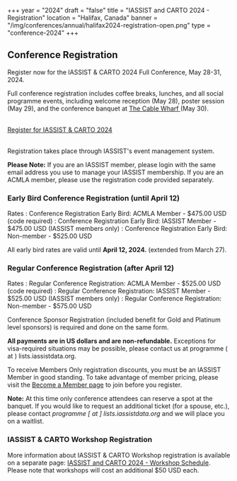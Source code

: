 +++
year = "2024"
draft = "false"
title = "IASSIST and CARTO 2024 - Registration"
location = "Halifax, Canada"
banner = "/img/conferences/annual/halifax2024-registration-open.png"
type = "conference-2024"
+++
## Conference Registration

Register now for the IASSIST & CARTO 2024 Full Conference, May 28-31, 2024.

Full conference registration includes coffee breaks, lunches, and all social programme events, including welcome reception (May 28), poster session (May 29), and the conference banquet at [The Cable Wharf <span class="fas fa-external-link-alt"></span>](https://www.rcr.ca/restaurants/cable-wharf-kitchen-patio/) (May 30).

<br />
  <a class="btn btn-template-main" href="https://iassistdata.info/event-5411184" target="_blank" >Register for IASSIST & CARTO 2024 <span class="fas fa-external-link-alt"></span></a>
<br /><br />

Registration takes place through IASSIST's event management system.

**Please Note:** If you are an IASSIST member, please login with the same email address you use to manage your IASSIST membership. If you are an ACMLA member, please use the registration code provided separately.

### Early Bird Conference Registration (until April 12)

Rates
: Conference Registration Early Bird: ACMLA Member - $475.00 USD (code required)
: Conference Registration Early Bird: IASSIST Member - $475.00 USD (IASSIST members only)
: Conference Registration Early Bird: Non-member - $525.00 USD

All early bird rates are valid until **April 12, 2024.** (extended from March 27).

### Regular Conference Registration (after April 12)

Rates
: Regular Conference Registration: ACMLA Member - $525.00 USD (code required)
: Regular Conference Registration: IASSIST Member - $525.00 USD (IASSIST members only)
: Regular Conference Registration: Non-member - $575.00 USD

Conference Sponsor Registration (included benefit for Gold and Platinum level sponsors) is required and done on the same form.

**All payments are in US dollars and are non-refundable.** Exceptions for visa-required situations may be possible, please contact us at programme ( at ) lists.iassistdata.org.

To receive Members Only registration discounts, you must be an IASSIST Member in good standing. To take advantage of member pricing, please visit the [Become a Member page](/about/become-a-member/) to join before you register. 

**Note:** At this time only conference attendees can reserve a spot at the banquet. If you would like to request an additional ticket (for a spouse, etc.), please contact *programme [ at ] lists.iassistdata.org* and we will place you on a waitlist.

### IASSIST & CARTO Workshop Registration

More information about IASSIST & CARTO Workshop registration is available on a separate page: [IASSIST and CARTO 2024 - Workshop Schedule](/conferences/iassist2024/workshops/). Please note that workshops will cost an additional $50 USD each. 